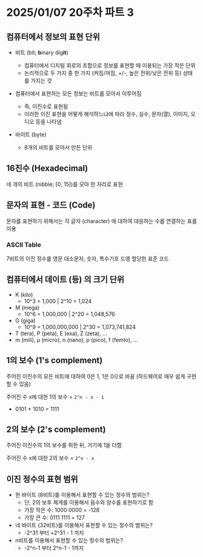 # 2025/01/07 20주차 파트 3

## 컴퓨터에서 정보의 표현 단위

- 비트 (bit; **b**inary dig**it**)
  - 컴퓨터에서 디지털 회로의 조합으로 정보를 표현할 때 이용되는 가장 작은 단위
  - 논리적으로 두 가지 중 한 가지 (켜짐/꺼짐, +/-, 높은 전위/낮은 전위 등) 상태를 가지는 것

- 컴퓨터에서 표현하는 모든 정보는 비트를 모아서 이루어짐
  - 즉, 이진수로 표현됨
  - 이러한 이진 표현을 어떻게 해석하느냐에 따라 정수, 실수, 문자(열), 이미지, 오디오 등을 나타냄

- 바이트 (byte)
  - 8개의 비트를 모아서 만든 단위

## 16진수 (Hexadecimal)

네 개의 비트 (nibble; [0, 15])를 모아 한 자리로 표현

## 문자의 표현 - 코드 (Code)

문자를 표현하기 위해서는 각 글자 (character) 에 대하여 대응하는 수를 연결하는 표를 이용

### ASCII Table

7비트의 이진 정수를 영문 대소문자, 숫자, 특수기호 드엥 할당한 표준 코드

## 컴퓨터에서 데이트 (등) 의 크기 단위

- K (kilo)
  - 10^3 = 1,000 | 2^10 = 1,024
- M (mega)
  - 10^6 = 1,000,000 | 2^20 = 1,048,576
- G (giga)
  - 10^9 = 1,000,000,000 | 2^30 = 1,073,741,824
- T (tera), P (peta), E (exa), Z (zeta), ...
- m (mili), μ (micro), n (nano), p (pico), f (femto), ...

## 1의 보수 (1's complement)

주어진 이진수의 모든 비트에 대하여 0은 1, 1은 0으로 바꿈 (하드웨어로 매우 쉽게 구현할 수 있음)

주어진 수 x에 대한 1의 보수 = `2^n - x - 1`

- 0101 + 1010 = 1111

## 2의 보수 (2's complement)

주어진 이진수의 1의 보수를 취한 뒤, 거기에 1을 더함

주어진 수 x에 대한 2의 보수 = `2^n - x`

## 이진 정수의 표현 범위

- 한 바이트 (8비트)를 이용해서 표현할 수 있는 정수의 범위는?
  - 단, 2의 보후 체계를 이용해서 음수와 양수를 표현하기로 함
  - 가장 작은 수: 1000 0000 = -128
  - 가장 큰 수: 0111 1111 = 127
- 네 바이트 (32비트)를 이용해서 표현할 수 있는 정수의 범위는?
  - -2^31 부터 +2^31 - 1 까지
- n비트를 이용해서 표현할 수 있는 정수의 범위는?
  - -2^n-1 부터 2^n-1 - 1까지
